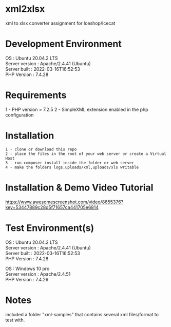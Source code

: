 # xml2xlsx
xml to xlsx converter assignment for Iceshop/Icecat


# Development Environment 
OS             : Ubuntu 20.04.2 LTS<br />
Server version : Apache/2.4.41 (Ubuntu)<br />
Server built   : 2022-03-16T16:52:53<br />
PHP Version    : 7.4.28<br />

# Requirements 
 1 - PHP version > 7.2.5 
 2 - SimpleXML extension enabled in the php configuration 

# Installation 

	1 - clone or download this repo
	2 - place the files in the root of your web server or create a Virtual Host
	3 - run composer install inside the folder or web server 
	4 - make the folders logs,uploads/xml,uploads/xls writable

# Installation & Demo Video Tutorial 
https://www.awesomescreenshot.com/video/8655376?key=53447889c28d5f71657ca441705e6814

# Test Environment(s)
OS             : Ubuntu 20.04.2 LTS<br />
Server version : Apache/2.4.41 (Ubuntu)<br />
Server built   : 2022-03-16T16:52:53<br />
PHP Version    : 7.4.28<br />

OS             : Windows 10 pro<br />
Server version : Apache/2.4.51 <br />
PHP Version    : 7.4.26<br />

# Notes 
included a folder "xml-samples" that contains several xml files/format to test with.